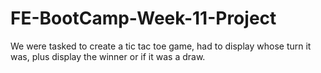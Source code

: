 # FE-BootCamp-Week-11-Project

We were tasked to create a tic tac toe game, had to display whose turn it was, plus display the winner or if it was a draw.
